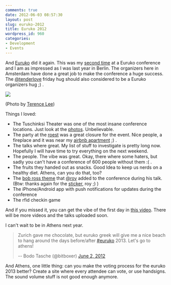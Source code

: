 ```yaml
---
comments: true
date: 2012-06-03 08:57:30
layout: post
slug: euruko-2012
title: Euruko 2012
wordpress_id: 960
categories:
- Development
- Events
---
```


And [Euruko](http://www.euruko2012.org/) did it again. This was my [second time](http://bitboxer.de/2011/05/30/thanks-euruko-crew/) at a Euruko conference and I am as impressed as I was last year in Berlin. The organizers here in Amsterdam have done a great job to make the conference a huge success. The [@tenderlove](http://twitter.com/tenderlove) friday hug should also considered to be a Euruko organizers hug ;) .

[![](http://bitboxer.de/wp-content/uploads/AuS1uF5CAAA1T1b.jpeg)](http://bitboxer.de/wp-content/uploads/AuS1uF5CAAA1T1b.jpeg)  

(Photo by [Terence Lee](https://twitter.com/hone02/status/208491286217490434/photo/1))

Things I loved:

- The Tuschinksi Theater was one of the most insane conference locations. Just look at the [photos](http://www.dieselpunks.org/profiles/blogs/dieselpunk-movie-theater). Unbelievable.
- The party at the [roest](http://amsterdamroest.nl/) was a great closure for the event. Nice people, a fireplace and it was near my [airbnb apartment](http://de.airbnb.com/rooms/103527) ;) .
- The talks where great. My list of stuff to investigate is pretty long now. Hopefully I will have time to try everything on the next weekend.
- The people. The vibe was great. Okay, there where some haters, but sadly you can't have a conference of 600 people without them :( .
- The fruits they handed out as snacks. Good Idea to keep us nerds on a healthy diet. Athens, can you do that, too?
- The [bob ross theme](http://en.wikipedia.org/wiki/Bob_Ross) that [@roy](http://twitter.com/roy) added to the conference during his talk. (Btw: thanks again for the [sticker](https://twitter.com/bitboxer/status/208830209825325057), roy ;) )
- The iPhone/Android app with push notifications for updates during the conference
- The rfid checkin game

And if you missed it, you can get the vibe of the first day in [this video](https://vimeo.com/43281923). There will be more videos and the talks uploaded soon.

I can't wait to be in Athens next year. 



> Zurich gave me chocolate, but euruko greek will give me a nice beach to hang around the days before/after [#euruko](https://twitter.com/search/%2523euruko) 2013. Let's go to athens!
> 
> -- Bodo Tasche (@bitboxer) [June 2, 2012](https://twitter.com/bitboxer/status/208855231189090306)




And Athens, one little thing: can you make the voting process for the euruko 2013 better? Create a site where every attendee can vote, or use handsigns. The sound volume stuff is not good enough anymore.
